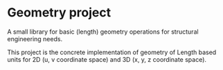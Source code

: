 # Geometry project
A small library for basic (length) geometry operations for structural engineering needs.

This project is the concrete implementation of geometry of Length based units for 2D (u, v coordinate space) and 3D (x, y, z coordinate space).
